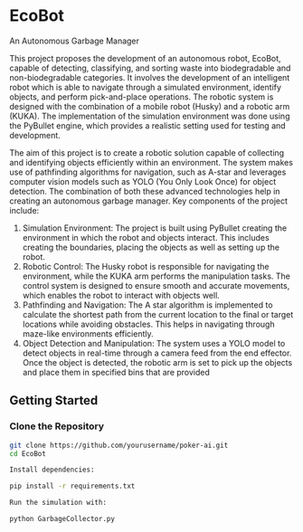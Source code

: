 # EcoBot
An Autonomous Garbage Manager

This project proposes the development of an autonomous robot, EcoBot, capable of detecting,
classifying, and sorting waste into biodegradable and non-biodegradable categories. It involves the
development of an intelligent robot which is able to navigate through a simulated environment,
identify objects, and perform pick-and-place operations. The robotic system is designed with the
combination of a mobile robot (Husky) and a robotic arm (KUKA). The implementation of the
simulation environment was done using the PyBullet engine, which provides a realistic setting
used for testing and development.


The aim of this project is to create a robotic solution capable of collecting and identifying objects
efficiently within an environment. The system makes use of pathfinding algorithms for navigation,
such as A-star and leverages computer vision models such as YOLO (You Only Look Once) for
object detection. The combination of both these advanced technologies help in creating an
autonomous garbage manager.
Key components of the project include:
1. Simulation Environment: The project is built using PyBullet creating the environment in
which the robot and objects interact. This includes creating the boundaries, placing the
objects as well as setting up the robot.
2. Robotic Control: The Husky robot is responsible for navigating the environment, while
the KUKA arm performs the manipulation tasks. The control system is designed to
ensure smooth and accurate movements, which enables the robot to interact with objects
well.
3. Pathfinding and Navigation: The A star algorithm is implemented to calculate the shortest
path from the current location to the final or target locations while avoiding obstacles.
This helps in navigating through maze-like environments efficiently.
4. Object Detection and Manipulation: The system uses a YOLO model to detect objects in
real-time through a camera feed from the end effector. Once the object is detected, the
robotic arm is set to pick up the objects and place them in specified bins that are
provided

## Getting Started

### Clone the Repository
```bash
git clone https://github.com/yourusername/poker-ai.git
cd EcoBot

Install dependencies:

pip install -r requirements.txt

Run the simulation with:

python GarbageCollector.py
